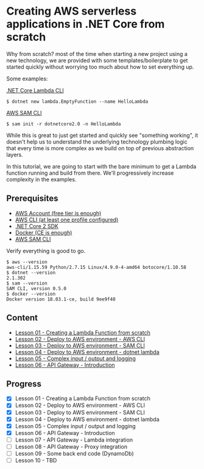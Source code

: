 # Creating AWS serverless applications in .NET Core from scratch

Why from scratch? most of the time when starting a new project using a new technology, we are provided with some templates/boilerplate to get started quickly without worrying too much about how to set everything up.

Some examples:

[.NET Core Lambda CLI](https://docs.aws.amazon.com/lambda/latest/dg/lambda-dotnet-coreclr-deployment-package.html)

```shell
$ dotnet new lambda.EmptyFunction --name HelloLambda
```

[AWS SAM CLI](https://github.com/awslabs/aws-sam-cli)

```shell
$ sam init -r dotnetcore2.0 -n HelloLambda
```

While this is great to just get started and quickly see "something working", it doesn't help us to understand the underlying technology plumbing logic that every time is more complex as we build on top of previous abstraction layers. 

In this tutorial, we are going to start with the bare minimum to get a Lambda function running and build from there. We'll progressively increase complexity in the examples.

## Prerequisites

* [AWS Account (free tier is enough)](https://aws.amazon.com/free/)
* [AWS CLI (at least one profile configured)](https://docs.aws.amazon.com/cli/latest/userguide/installing.html)
* [.NET Core 2 SDK](https://www.microsoft.com/net/download)
* [Docker (CE is enough)](https://www.docker.com/community-edition#/download)
* [AWS SAM CLI](https://github.com/awslabs/aws-sam-cli)

Verify everything is good to go.

```shell
$ aws --version
aws-cli/1.15.59 Python/2.7.15 Linux/4.9.0-4-amd64 botocore/1.10.58
$ dotnet --version
2.1.302
$ sam --version
SAM CLI, version 0.5.0
$ docker --version
Docker version 18.03.1-ce, build 9ee9f40
```

## Content

* [Lesson 01 - Creating a Lambda Function from scratch](lesson-01/)
* [Lesson 02 - Deploy to AWS environment - AWS CLI](lesson-02/)
* [Lesson 03 - Deploy to AWS environment - SAM CLI](lesson-03/)
* [Lesson 04 - Deploy to AWS environment - dotnet lambda](lesson-04/)
* [Lesson 05 - Complex input / output and logging](lesson-05/)
* [Lesson 06 - API Gateway - Introduction](lesson-06/)

## Progress

- [x] Lesson 01 - Creating a Lambda Function from scratch
- [x] Lesson 02 - Deploy to AWS environment - AWS CLI
- [x] Lesson 03 - Deploy to AWS environment - SAM CLI
- [x] Lesson 04 - Deploy to AWS environment - dotnet lambda
- [x] Lesson 05 - Complex input / output and logging
- [x] Lesson 06 - API Gateway - Introduction
- [ ] Lesson 07 - API Gateway - Lambda integration
- [ ] Lesson 08 - API Gateway - Proxy integration
- [ ] Lesson 09 - Some back end code (DynamoDb)
- [ ] Lesson 10 - TBD
